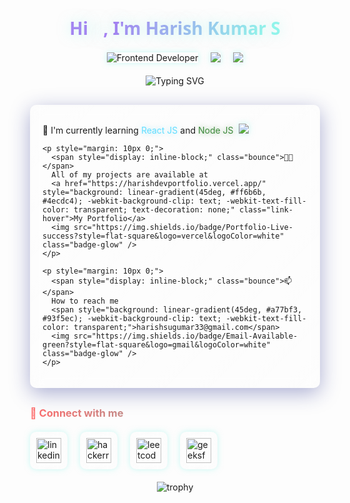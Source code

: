 <div style="background: linear-gradient(135deg, rgba(255, 255, 255, 0.05), rgba(255, 255, 255, 0.02)); padding: 20px; border-radius: 15px;">
  <h1 align="center" style="background: linear-gradient(300deg, #93f5ec 20%, #a77bf3 70%); -webkit-background-clip: text; -webkit-text-fill-color: transparent; font-family: 'Segoe UI', Tahoma, Geneva, Verdana, sans-serif; text-shadow: 0 0 20px rgba(147, 245, 236, 0.5);">
    Hi <span class="wave">👋</span>, I'm Harish Kumar S
  </h1>

  <div align="center" class="badges-container">
    <img src="https://img.shields.io/badge/Frontend-Developer-blue?style=for-the-badge&logo=react&logoColor=white" alt="Frontend Developer" class="badge-glow" />
    <img src="https://img.shields.io/badge/From-India-orange?style=for-the-badge&logo=google-maps&logoColor=white" class="badge-glow" />
    <img src="https://img.shields.io/badge/Open_to-Collaborate-success?style=for-the-badge&logo=handshake&logoColor=white" class="badge-glow" />
  </div>

  <div align="center" class="typing-container">
    <img src="https://readme-typing-svg.demolab.com?font=Fira+Code&duration=3000&pause=1000&color=61DAFB&center=true&vCenter=true&width=435&lines=Frontend+Developer;React+Enthusiast;Node.js+Explorer;UI%2FUX+Passionate" alt="Typing SVG" />
  </div>

  <div class="skills-container" style="margin: 30px 0; padding: 20px; background: linear-gradient(135deg, rgba(255, 255, 255, 0.1), rgba(255, 255, 255, 0.05)); border-radius: 10px; backdrop-filter: blur(10px);">
    <p style="margin: 10px 0;">
      <span style="display: inline-block;" class="bounce">🌱</span> 
      I'm currently learning 
      <span style="color: #61dafb; text-shadow: 0 0 10px rgba(97, 218, 251, 0.5);" class="glow">React JS</span> 
      and 
      <span style="color: #3C873A; text-shadow: 0 0 10px rgba(60, 135, 58, 0.5);" class="glow">Node JS</span>
      <img src="https://img.shields.io/badge/Learning-In_Progress-ff69b4?style=flat-square&logo=bookstack&logoColor=white" class="badge-glow" />
    </p>

    <p style="margin: 10px 0;">
      <span style="display: inline-block;" class="bounce">👨‍💻</span> 
      All of my projects are available at 
      <a href="https://harishdevportfolio.vercel.app/" style="background: linear-gradient(45deg, #ff6b6b, #4ecdc4); -webkit-background-clip: text; -webkit-text-fill-color: transparent; text-decoration: none;" class="link-hover">My Portfolio</a>
      <img src="https://img.shields.io/badge/Portfolio-Live-success?style=flat-square&logo=vercel&logoColor=white" class="badge-glow" />
    </p>

    <p style="margin: 10px 0;">
      <span style="display: inline-block;" class="bounce">📫</span> 
      How to reach me 
      <span style="background: linear-gradient(45deg, #a77bf3, #93f5ec); -webkit-background-clip: text; -webkit-text-fill-color: transparent;">harishsugumar33@gmail.com</span>
      <img src="https://img.shields.io/badge/Email-Available-green?style=flat-square&logo=gmail&logoColor=white" class="badge-glow" />
    </p>
  </div>

  <h3 style="background: linear-gradient(to right, #ff6b6b, #4ecdc4); -webkit-background-clip: text; -webkit-text-fill-color: transparent; margin: 20px 0;">
    🌟 Connect with me
  </h3>

  <div style="display: flex; gap: 20px; margin: 20px 0;">
    <a href="https://linkedin.com/in/harishkumars33" class="social-icon">
      <img src="https://raw.githubusercontent.com/rahuldkjain/github-profile-readme-generator/master/src/images/icons/Social/linked-in-alt.svg" alt="linkedin" height="40" width="40" />
    </a>
    <a href="https://www.hackerrank.com/harish_33" class="social-icon">
      <img src="https://raw.githubusercontent.com/rahuldkjain/github-profile-readme-generator/master/src/images/icons/Social/hackerrank.svg" alt="hackerrank" height="40" width="40" />
    </a>
    <a href="https://www.leetcode.com/harish_33" class="social-icon">
      <img src="https://raw.githubusercontent.com/rahuldkjain/github-profile-readme-generator/master/src/images/icons/Social/leet-code.svg" alt="leetcode" height="40" width="40" />
    </a>
    <a href="https://auth.geeksforgeeks.org/user/harishfuego33" class="social-icon">
      <img src="https://raw.githubusercontent.com/rahuldkjain/github-profile-readme-generator/master/src/images/icons/Social/geeks-for-geeks.svg" alt="geeksforgeeks" height="40" width="40" />
    </a>
  </div>

  <div align="center" class="github-stats">
    <img src="https://github-profile-trophy.vercel.app/?username=harishfuego33&theme=darkhub&no-frame=true&row=1&column=6" alt="trophy" class="stat-card" />
  </div>
</div>

<style>
@keyframes wave {
  0%, 100% { transform: rotate(0deg); }
  20%, 60% { transform: rotate(-25deg); }
  40%, 80% { transform: rotate(10deg); }
}

@keyframes bounce {
  0%, 100% { transform: translateY(0); }
  50% { transform: translateY(-10px); }
}

@keyframes glow {
  0%, 100% { filter: brightness(100%); }
  50% { filter: brightness(150%); }
}

@keyframes borderGlow {
  0%, 100% { box-shadow: 0 0 10px rgba(147, 245, 236, 0.5); }
  50% { box-shadow: 0 0 20px rgba(147, 245, 236, 0.8); }
}

@keyframes float {
  0%, 100% { transform: translateY(0); }
  50% { transform: translateY(-10px); }
}

.wave {
  display: inline-block;
  animation: wave 2.5s infinite;
  transform-origin: 70% 70%;
}

.bounce {
  animation: bounce 2s infinite;
}

.glow {
  animation: glow 2s infinite;
}

.badge-glow {
  margin: 0 5px;
  animation: borderGlow 3s infinite;
  transition: transform 0.3s ease;
}

.badge-glow:hover {
  transform: scale(1.1);
}

.badges-container {
  display: flex;
  gap: 10px;
  justify-content: center;
  flex-wrap: wrap;
  margin: 20px 0;
}

.typing-container {
  margin: 20px 0;
}

.social-icon {
  transition: transform 0.3s ease;
  padding: 10px;
  border-radius: 10px;
  background: linear-gradient(135deg, rgba(255, 255, 255, 0.1), rgba(255, 255, 255, 0.05));
  backdrop-filter: blur(10px);
  animation: borderGlow 3s infinite;
}

.social-icon:hover {
  transform: translateY(-5px);
}

.link-hover {
  position: relative;
  transition: all 0.3s ease;
}

.link-hover::after {
  content: '';
  position: absolute;
  width: 100%;
  height: 2px;
  bottom: -2px;
  left: 0;
  background: linear-gradient(45deg, #ff6b6b, #4ecdc4);
  transform: scaleX(0);
  transform-origin: right;
  transition: transform 0.3s ease;
}

.link-hover:hover::after {
  transform: scaleX(1);
  transform-origin: left;
}

.skills-container {
  box-shadow: 0 8px 32px 0 rgba(31, 38, 135, 0.37);
  transition: transform 0.3s ease;
}

.skills-container:hover {
  transform: translateY(-5px);
}

.github-stats {
  margin: 20px 0;
}

.stat-card {
  animation: float 6s ease-in-out infinite;
  max-width: 100%;
}
</style>
